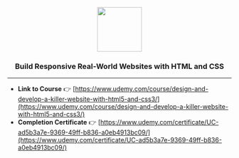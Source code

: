 <p align="center">
  <a href="https://skillicons.dev">
    <img height=100 src="https://skillicons.dev/icons?i=html,css" />
  </a>
</p>
<h3 align="center">Build Responsive Real-World Websites with HTML and CSS</h3>
<hr>

- **Link to Course** 👉 [https://www.udemy.com/course/design-and-develop-a-killer-website-with-html5-and-css3/](https://www.udemy.com/course/design-and-develop-a-killer-website-with-html5-and-css3/)
- **Completion Certificate** 👉 [https://www.udemy.com/certificate/UC-ad5b3a7e-9369-49ff-b836-a0eb4913bc09/](https://www.udemy.com/certificate/UC-ad5b3a7e-9369-49ff-b836-a0eb4913bc09/)
